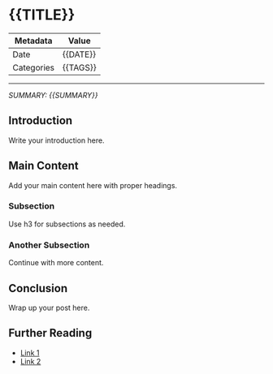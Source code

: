# {{TITLE}}

| Metadata   | Value            |
| ---------- | ---------------- |
| Date       | {{DATE}}         |
| Categories | {{TAGS}}         |

---

*SUMMARY: {{SUMMARY}}*

## Introduction

Write your introduction here.

## Main Content

Add your main content here with proper headings.

### Subsection

Use h3 for subsections as needed.

### Another Subsection

Continue with more content.

## Conclusion

Wrap up your post here.

## Further Reading

- [Link 1](https://example.com)
- [Link 2](https://example.com)


